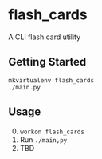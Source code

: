 # flash_cards
A CLI flash card utility

## Getting Started

    mkvirtualenv flash_cards
    ./main.py

## Usage

0. `workon flash_cards`
1. Run `./main,py`
2. TBD

